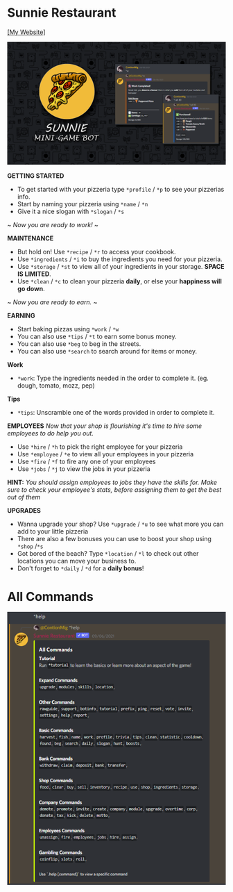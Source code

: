 # Sunnie Restaurant
[[My Website]](https://mitsuzi.xyz/)

![Promo](https://github.com/ContionMig/Sunnie-PY/blob/main/img/banner.png?raw=true)

**GETTING STARTED**
- To get started with your pizzeria type `*profile` / `*p` to see your pizzerias info.
- Start by naming your pizzeria using `*name` / `*n`
- Give it a nice slogan with `*slogan` / `*s`

~ *Now you are ready to work!* ~

**MAINTENANCE**
- But hold on! Use `*recipe` / `*r` to access your cookbook.
- Use `*ingredients` / `*i` to buy the ingredients you need for your pizzeria.
- Use `*storage` / `*st` to view all of your ingredients in your storage. **SPACE IS LIMITED**.
- Use `*clean` / `*c` to clean your pizzeria **daily**, or else your **happiness will go down**. 

~ *Now you are ready to earn.* ~

**EARNING**
- Start baking pizzas using `*work` / `*w`
- You can also use `*tips` / `*t` to earn some bonus money.
- You can also use `*beg` to beg in the streets.
- You can also use `*search` to search around for items or money.

**Work**
- `*work`: Type the ingredients needed in the order to complete it. (eg. dough, tomato, mozz, pep)

**Tips**
 - `*tips`: Unscramble one of the words provided in order to complete it.

**EMPLOYEES**
*Now that your shop is flourishing it's time to hire some employees to do help you out.*
- Use `*hire` / `*h` to pick the right employee for your pizzeria
- Use `*employee` / `*e` to view all your employees in your pizzeria
- Use `*fire` / `*f` to fire any one of your employees
- Use `*jobs` / `*j` to view the jobs in your pizzeria

**HINT:** *You should assign employees to jobs they have the skills for. Make sure to check your employee's stats, before assigning them to get the best out of them*

**UPGRADES**
- Wanna upgrade your shop? Use `*upgrade` / `*u`  to see what more you can add to your little pizzeria
- There are also a few bonuses you can use to boost your shop using `*shop` /`*s`
- Got bored of the beach? Type `*location` / `*l`  to check out other locations you can move your business to.
- Don't forget to `*daily` /  `*d` for a **daily bonus**!

# All Commands
![help](https://github.com/ContionMig/Sunnie-PY/blob/main/img/help.png?raw=true)
